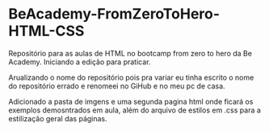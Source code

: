 # BeAcademy-FromZeroToHero-HTML-CSS
Repositório para as aulas de HTML no bootcamp from zero to hero da Be Academy.
Iniciando a edição para praticar.

Arualizando o nome do repositório pois pra variar eu tinha escrito o nome do repositório errado e renomeei no GiHub e 
no meu pc de casa.

Adicionado a pasta de imgens e uma segunda pagina html onde ficará os exemplos demosntrados em aula, além do arquivo de estilos em .css para a estilização geral das páginas. 	
